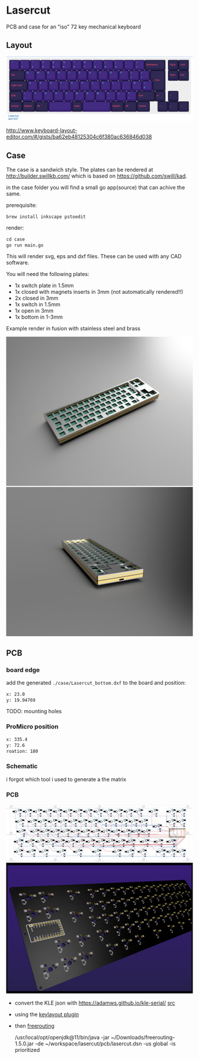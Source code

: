 # Lasercut

PCB and case for an "iso" 72 key mechanical keyboard

## Layout

![rendered image from keybaord layout editor](layout.png)

http://www.keyboard-layout-editor.com/#/gists/ba62eb48125304c6f380ac636846d038

## Case

The case is a sandwich style.
The plates can be rendered at http://builder.swillkb.com/
which is based on https://github.com/swill/kad.

in the case folder you will find a small go app(source) that can achive the same.

prerequisite:
    
    brew install inkscape pstoedit

render:

    cd case
    go run main.go

This will render svg, eps and dxf files.
These can be used with any CAD software.

You will need the following plates:

- 1x switch plate in 1.5mm
- 1x closed with magnets inserts in 3mm (not automatically rendered!!)
- 2x closed in 3mm
- 1x switch in 1.5mm
- 1x open in 3mm
- 1x bottom in 1-3mm


Example render in fusion with stainless steel and brass

![3D render top side view](case/render-main.png)
![3D render side view](case/render-side.png)


## PCB

### board edge

add the generated `./case/Lasercut_bottom.dxf` to the board and position:

    x: 23.0
    y: 19.94769

TODO: mounting holes

### ProMicro position

    x: 335.4
    y: 72.6
    roation: 180

### Schematic

i forgot which tool i used to generate a the matrix

### PCB

![full board schematics](pcb/lasercut.schematic.png)
![3D render of PCB backside](pcb/lasercut.3d.png)

* convert the KLE json with https://adamws.github.io/kle-serial/ [src](https://github.com/ijprest/kle-serial)
* using the [keylayout plugin](https://github.com/adamws/kicad-kbplacer)
* then [freerouting](https://github.com/freerouting/freerouting)
    
    /usr/local/opt/openjdk@11/bin/java -jar ~/Downloads/freerouting-1.5.0.jar -de ~/workspace/lasercut/pcb/lasercut.dsn -us global -is prioritized
